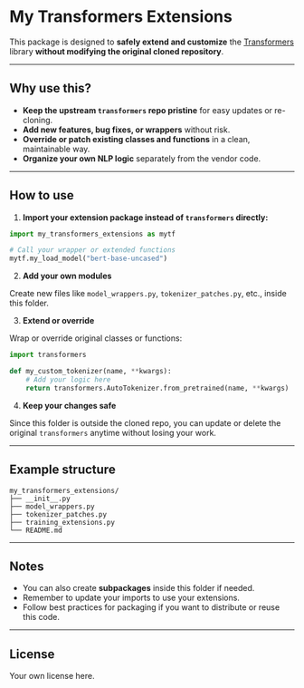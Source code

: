 # My Transformers Extensions

This package is designed to **safely extend and customize** the [Transformers](https://github.com/huggingface/transformers) library **without modifying the original cloned repository**.

---

## Why use this?

- **Keep the upstream `transformers` repo pristine** for easy updates or re-cloning.
- **Add new features, bug fixes, or wrappers** without risk.
- **Override or patch existing classes and functions** in a clean, maintainable way.
- **Organize your own NLP logic** separately from the vendor code.

---

## How to use

1. **Import your extension package instead of `transformers` directly:**

```python
import my_transformers_extensions as mytf

# Call your wrapper or extended functions
mytf.my_load_model("bert-base-uncased")
```

2. **Add your own modules**

Create new files like `model_wrappers.py`, `tokenizer_patches.py`, etc., inside this folder.

3. **Extend or override**

Wrap or override original classes or functions:

```python
import transformers

def my_custom_tokenizer(name, **kwargs):
    # Add your logic here
    return transformers.AutoTokenizer.from_pretrained(name, **kwargs)
```

4. **Keep your changes safe**

Since this folder is outside the cloned repo, you can update or delete the original `transformers` anytime without losing your work.

---

## Example structure

```
my_transformers_extensions/
├── __init__.py
├── model_wrappers.py
├── tokenizer_patches.py
├── training_extensions.py
└── README.md
```

---

## Notes

- You can also create **subpackages** inside this folder if needed.
- Remember to update your imports to use your extensions.
- Follow best practices for packaging if you want to distribute or reuse this code.

---

## License

Your own license here.